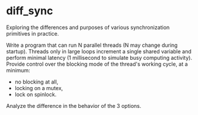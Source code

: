 # diff_sync

Exploring the differences and purposes of various synchronization primitives in practice.

Write a program that can run N parallel threads (N may change during startup).
Threads only in large loops increment a single shared variable and perform minimal latency (1 millisecond to simulate busy computing activity).
Provide control over the blocking mode of the thread's working cycle, at a minimum:

* no blocking at all,
* locking on a mutex,
* lock on spinlock.

Analyze the difference in the behavior of the 3 options.

